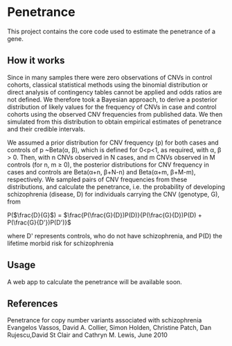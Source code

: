 # Penetrance
This project contains the core code used to estimate the penetrance of a gene.

## How it works
Since in many samples there were zero observations of CNVs in control cohorts, classical statistical methods using the binomial distribution or direct analysis of contingency tables cannot be applied and odds ratios are not defined. We therefore took a Bayesian approach, to derive a posterior distribution of likely values for the frequency of CNVs in case and control cohorts using the observed CNV frequencies from published data. We then simulated from this distribution to obtain empirical estimates of penetrance and their credible intervals.

We assumed a prior distribution for CNV frequency (p) for both cases and controls of p ~Beta(α, β), which is defined for 0<p<1, as required, with α, β > 0. Then, with n CNVs observed in N cases, and m CNVs observed in M controls (for n, m ≥ 0), the posterior distributions for CNV frequency in cases and controls are Beta(α+n, β+N-n) and Beta(α+m, β+M-m), respectively. We sampled pairs of CNV frequencies from these distributions, and calculate the penetrance, i.e. the probability of developing schizophrenia (disease, D) for individuals carrying the CNV (genotype, G), from

P($\frac{D}{G}$) = $\frac{P(\frac{G}{D})P(D)}{P(\frac{G}{D})P(D) + P(\frac{G}{D'})P(D')}$ 

where D' represents controls, who do not
have schizophrenia, and P(D) the lifetime morbid risk for schizophrenia

## Usage
A web app to calculate the penetrance will be available soon.

## References
Penetrance for copy number variants associated with schizophrenia
Evangelos Vassos, David A. Collier, Simon Holden, Christine Patch, Dan Rujescu,David St Clair and Cathryn M. Lewis, June 2010



